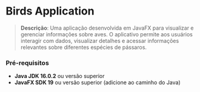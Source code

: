 # Birds Application

> **Descrição**: Uma aplicação desenvolvida em JavaFX para visualizar e gerenciar informações sobre aves. O aplicativo permite aos usuários interagir com dados, visualizar detalhes e acessar informações relevantes sobre diferentes espécies de pássaros.

### Pré-requisitos
- **Java JDK 16.0.2** ou versão superior
- **JavaFX SDK 19** ou versão superior (adicione ao caminho do Java)
